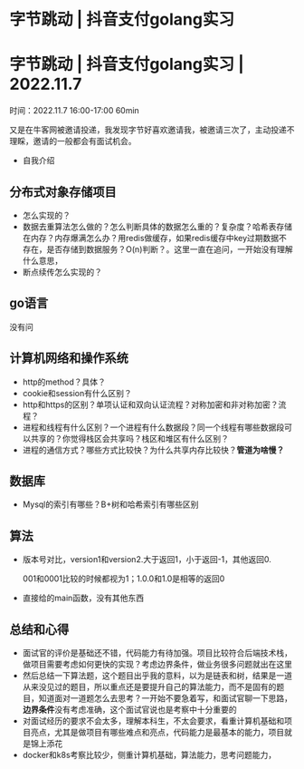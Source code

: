 # 字节跳动 | 抖音支付golang实习 


# 字节跳动 | 抖音支付golang实习 | 2022.11.7

时间：2022.11.7 16:00-17:00 60min	

​	又是在牛客网被邀请投递，我发现字节好喜欢邀请我，被邀请三次了，主动投递不理睬，邀请的一般都会有面试机会。

- 自我介绍

## 分布式对象存储项目

- 怎么实现的？
- 数据去重算法怎么做的？怎么判断具体的数据怎么重的？复杂度？哈希表存储在内存？内存爆满怎么办？用redis做缓存，如果redis缓存中key过期数据不存在，是否存储到数据服务？O(n)判断？。这里一直在追问，一开始没有理解什么意思，
- 断点续传怎么实现的？

## go语言

没有问

## 计算机网络和操作系统

-   http的method？具体？
-   cookie和session有什么区别？
-   http和https的区别？单项认证和双向认证流程？对称加密和非对称加密？流程？
-   进程和线程有什么区别？一个进程有什么数据段？同一个线程有哪些数据段可以共享的？你觉得栈区会共享吗？栈区和堆区有什么区别？
-   进程的通信方式？哪些方式比较快？为什么共享内存比较快？**管道为啥慢？**

## 数据库

-   Mysql的索引有哪些？B+树和哈希索引有哪些区别

## 算法

- 版本号对比，version1和version2.大于返回1，小于返回-1，其他返回0.

  001和0001比较的时候都视为1；1.0.0和1.0是相等的返回0

- 直接给的main函数，没有其他东西

## 总结和心得

- 面试官的评价是基础还不错，代码能力有待加强。项目比较符合后端技术栈，做项目需要考虑如何更快的实现？考虑边界条件，做业务很多问题就出在这里
- 然后总结一下算法题，这个题目出乎我的意料，以为是链表和树，结果是一道从来没见过的题目，所以重点还是要提升自己的算法能力，而不是固有的题目，知道面对一道题怎么去思考？一开始不要急着写，和面试官聊一下思路，**边界条件**没有考虑准确，这个面试官说也是考察中十分重要的
- 对面试经历的要求不会太多，理解本科生，不太会要求，看重计算机基础和项目亮点，尤其是做项目有哪些难点和亮点，代码能力是最基本的能力，项目就是锦上添花
- docker和k8s考察比较少，侧重计算机基础，算法能力，思考问题能力，


